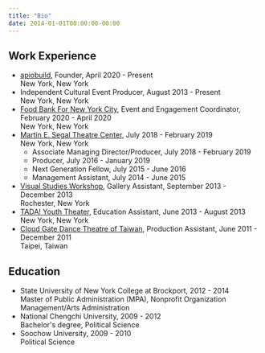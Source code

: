 ```yaml
---
title: "Bio"
date: 2014-01-01T00:00:00-00:00
---
```


## Work Experience

- [apiobuild](https://apiobuild.com/), Founder, April 2020 - Present  
  New York, New York
- Independent Cultural Event Producer, August 2013 - Present  
  New York, New York
- [Food Bank For New York City](https://www.foodbanknyc.org/), Event and Engagement Coordinator, February 2020 - April 2020  
  New York, New York
- [Martin E. Segal Theatre Center](https://www.thesegalcenter.org/), July 2018 - February 2019  
  New York, New York
  - Associate Managing Director/Producer, July 2018 - February 2019
  - Producer, July 2016 - January 2019
  - Next Generation Fellow, July 2015 - June 2016
  - Management Assistant, July 2014 - June 2015
- [Visual Studies Workshop](http://www.vsw.org/), Gallery Assistant, September 2013 - December 2013  
  Rochester, New York
- [TADA! Youth Theater](https://www.tadatheater.com/), Education Assistant, June 2013 - August 2013  
  New York, New York
- [Cloud Gate Dance Theatre of Taiwan](https://www.cloudgate.org.tw/), Production Assistant, June 2011 - December 2011  
  Taipei, Taiwan

## Education

- State University of New York College at Brockport, 2012 - 2014  
  Master of Public Administration (MPA), Nonprofit Organization Management/Arts Administration
- National Chengchi University, 2009 - 2012  
  Bachelor's degree, Political Science
- Soochow University, 2009 - 2010  
  Political Science

